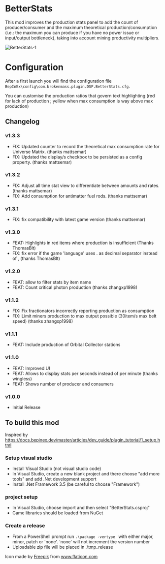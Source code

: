 # BetterStats

This mod improves the production stats panel to add the count of producer/consumer and the maximum theoretical production/consumption (i.e.: the maximum you can produce if you have no power issue or input/output bottleneck), taking into account mining productivity multipliers.

![BetterStats-1](https://github.com/DysonSphereMod/QOL/blob/master/BetterStats/screenshot.jpg?raw=true)

# Configuration

After a first launch you will find the configuration file `BepInEx\config\com.brokenmass.plugin.DSP.BetterStats.cfg`.

You can customise the production ratios that govern text highlighting (red for lack of production ; yellow when max consumption is way above max production)

## Changelog

### v1.3.3

-   FIX: Updated counter to record the theoretical max consumption rate for Universe Matrix. (thanks mattsemar)
-   FIX: Updated the display/s checkbox to be persisted as a config property. (thanks mattsemar)

### v1.3.2

-   FIX: Adjust all time stat view to differentiate between amounts and rates. (thanks mattsemar)
-   FIX: Add consumption for antimatter fuel rods. (thanks mattsemar)

### v1.3.1

-   FIX: fix compatibility with latest game version (thanks mattsemar)

### v1.3.0

-   FEAT: Highlights in red items where production is insufficient (Thanks ThomasBlt)
-   FIX: fix error if the game 'language' uses . as decimal separator instead of , (thanks ThomasBlt)

### v1.2.0

-   FEAT: allow to filter stats by item name
-   FEAT: Count critical photon production (thanks zhangxp1998)

### v1.1.2

-   FIX: Fix fractionators incorrectly reporting production as consumption
-   FIX: Limit miners production to max output possible (30item/s max belt speed) (thanks zhangxp1998)

### v1.1.1

-   FEAT: Include production of Orbital Collector stations

### v1.1.0

-   FEAT: Improved UI
-   FEAT: Allows to display stats per seconds instead of per minute (thanks wingless)
-   FEAT: Shows number of producer and consumers

### v1.0.0

-   Initial Release

## To build this mod

Inspired by https://docs.bepinex.dev/master/articles/dev_guide/plugin_tutorial/1_setup.html

### Setup visual studio

-   Install Visual Studio (not visual studio code)
-   In Visual Studio, create a new blank project and there choose "add more tools" and add .Net development support
-   Install .Net Framework 3.5 (be careful to choose "Framework")

### project setup

-   In Visual Studio, choose import and then select "BetterStats.csproj"
-   Game libraries should be loaded from NuGet 

### Create a release
-   From a PowerShell prompt run `.\package -vertype ` with either major, minor, patch or 'none'. 'none' will not increment the version number 
-   Uploadable zip file will be placed in .\tmp_release   
<div>Icon made by <a href="https://www.freepik.com" title="Freepik">Freepik</a> from <a href="https://www.flaticon.com/" title="Flaticon">www.flaticon.com</a></div>
